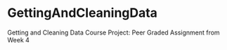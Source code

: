 # GettingAndCleaningData
Getting and Cleaning Data Course Project: Peer Graded Assignment from Week 4
